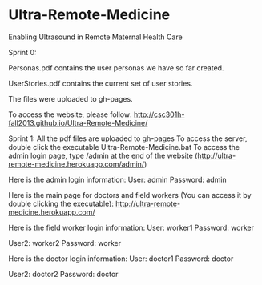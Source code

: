 Ultra-Remote-Medicine
=====================

Enabling Ultrasound in Remote Maternal Health Care

Sprint 0:

Personas.pdf contains the user personas we have so far created.

UserStories.pdf contains the current set of user stories.

The files were uploaded to gh-pages.

To access the website, please follow: http://csc301h-fall2013.github.io/Ultra-Remote-Medicine/

Sprint 1:
All the pdf files are uploaded to gh-pages
To access the server, double click the executable Ultra-Remote-Medicine.bat
To access the admin login page, type /admin at the end of the website (http://ultra-remote-medicine.herokuapp.com/admin/)

Here is the admin login information:
User: admin
Password: admin

Here is the main page for doctors and field workers (You can access it by double clicking the executable):
http://ultra-remote-medicine.herokuapp.com/

Here is the field worker login information:
User: worker1
Password: worker

User2: worker2
Password: worker

Here is the doctor login information:
User: doctor1
Password: doctor

User2: doctor2
Password: doctor